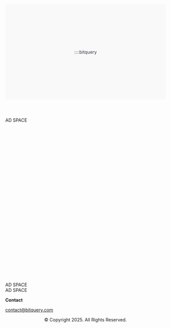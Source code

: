 <link rel="preconnect" href="https://fonts.googleapis.com">
<link rel="preconnect" href="https://fonts.gstatic.com" crossorigin>
<link href="https://fonts.googleapis.com/css2?family=Ponomar&display=swap" rel="stylesheet">
<style>  
  header {
    display: flex;
    align-items: center;
    justify-content: center;
    color: #36364c;
    height: 300px;
    background-color: #f9f9f9;
  }

  footer {
    background-color: #e2e2ea;
    padding: 70px 25px 25px 25px;
  }
  
  .ad {
    text-align: center;
    width: 100%;
    padding: 45px 0;
    font-size: large;
    font-weight: bold;
    border: 3px solid #f9f9f9;
    border-radius: 7px;
    color: #ececec;
  }

  .spacer {
    height: 25px;
  }

  .space {
    background-color: #f9f9f9;
  }

  .logo {
    font-family: "Ponomar", system-ui;
    font-weight: 400;
    font-style: normal;
  }

  .logo-header {
    font-size: 76px;
  }
</style>

<header>
  <p class="logo logo-header">::::bitquery</p>
</header>

<script defer src="https://www.livecoinwatch.com/static/lcw-widget.js"></script>
<div class="livecoinwatch-widget-5 space" lcw-base="USD" lcw-color-tx="#abb8c3" lcw-marquee-1="coins" lcw-marquee-2="movers" lcw-marquee-items="10" ></div>

<div class="spacer"></div>

<div class="ad">AD SPACE</div>

<div class="spacer"></div>

<div style="height: 500px">
  <div class="space" style="width: 49%; height: 100%; float: left;">
    <div class="tradingview-widget-container">
      <div class="tradingview-widget-container__widget"></div>
      <script type="text/javascript" src="https://s3.tradingview.com/external-embedding/embed-widget-events.js" async>
      {
        "width": "100%",
        "height": "100%",
        "colorTheme": "light",
        "isTransparent": true,
        "locale": "en",
        "importanceFilter": "0,1",
        "countryFilter": "ar,au,br,ca,cn,fr,de,in,id,it,jp,kr,mx,ru,sa,za,tr,gb,us,eu"
      }
      </script>
    </div>
  </div>

  <div class="space" style="width: 49%; height: 100%; float: right;">
    <div class="tradingview-widget-container">
      <div class="tradingview-widget-container__widget"></div>
      <script type="text/javascript" src="https://s3.tradingview.com/external-embedding/embed-widget-timeline.js" async>
      {
        "feedMode": "all_symbols",
        "isTransparent": true,
        "displayMode": "regular",
        "width": "100%",
        "height": "100%",
        "colorTheme": "light",
        "locale": "en"
      }
      </script>
    </div>
  </div>
</div>

<div class="spacer"></div>

<div class="ad">AD SPACE</div>

<div class="spacer"></div>

<div class="tradingview-widget-container space">
  <div class="tradingview-widget-container__widget"></div>
  <script type="text/javascript" src="https://s3.tradingview.com/external-embedding/embed-widget-advanced-chart.js" async>
  {
  "width": "100%",
  "height": "610",
  "symbol": "MARKETSCOM:BITCOIN",
  "interval": "D",
  "timezone": "exchange",
  "theme": "light",
  "style": "2",
  "locale": "en",
  "backgroundColor": "rgba(255, 255, 255, 1)",
  "withdateranges": true,
  "allow_symbol_change": true,
  "compareSymbols": [
    {
      "symbol": "MARKETSCOM:ETHEREUM",
      "position": "SameScale"
    }
  ],
  "details": true,
  "calendar": false,
  "support_host": "https://www.tradingview.com"
}
  </script>
</div>

<div class="spacer"></div>

<div class="ad">AD SPACE</div>

<div class="spacer"></div>

<div class="tradingview-widget-container space">
  <div class="tradingview-widget-container__widget"></div>
  <script type="text/javascript" src="https://s3.tradingview.com/external-embedding/embed-widget-screener.js" async>
  {
    "width": "100%",
    "height": 550,
    "defaultColumn": "overview",
    "screener_type": "crypto_mkt",
    "displayCurrency": "USD",
    "colorTheme": "light",
    "locale": "en"
  }
  </script>
</div>

<div class="spacer"></div>

<footer>
  <section class="footer-section">
    <div>
        <div>
            <nav>
                <p style="font-weight:bold;">Contact</p>
                <a href="mailto:contact@bitquery.com">contact@bitquery.com</a>
            </nav>
        </div>
        <div style="text-align: center;">
            <p>© Copyright 2025. All Rights Reserved.</p>
        </div>
    </div>
  </section>
</footer>
